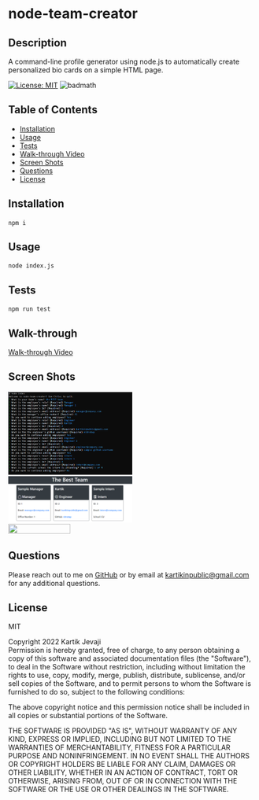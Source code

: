 # node-team-creator

## Description

A command-line profile generator using node.js to automatically create personalized bio cards on a simple HTML page.

[![License: MIT](https://img.shields.io/badge/License-MIT-yellow.svg)](https://opensource.org/licenses/MIT)
![badmath](https://img.shields.io/github/languages/top/nitrotap/node-team-creator)

## Table of Contents

- [Installation](#Installation)
- [Usage](#Usage)
- [Tests](#Tests)
- [Walk-through Video](#Walk-through)
- [Screen Shots](#screen-shots)
- [Questions](#Questions)
- [License](#License)

## Installation

```
npm i
```

## Usage

```
node index.js
```

## Tests

```
npm run test
```

## Walk-through

<a href="https://drive.google.com/file/d/1-KRwuR_gVJh-g8rVL7_zHTXiLEchF8BI/view" target="_blank">Walk-through Video</a>

## Screen Shots

<img src="./assets/images/cli-screen-shot.png" width="50%" height="50%">
<img src="./assets/images/page-screen-shot.png" width="50%" height="50%">
<img src="./assets/images/team-creator-walk-through.gif" width="50%" height="50%">

## Questions

Please reach out to me on [GitHub](https://github.com/nitrotap) or by email at kartikinpublic@gmail.com for any additional questions.

## License

MIT

Copyright 2022 Kartik Jevaji  
Permission is hereby granted, free of charge, to any person obtaining a copy of this software and associated documentation files (the "Software"), to deal in the Software without restriction, including without limitation the rights to use, copy, modify, merge, publish, distribute, sublicense, and/or sell copies of the Software, and to permit persons to whom the Software is furnished to do so, subject to the following conditions:

The above copyright notice and this permission notice shall be included in all copies or substantial portions of the Software.

THE SOFTWARE IS PROVIDED "AS IS", WITHOUT WARRANTY OF ANY KIND, EXPRESS OR IMPLIED, INCLUDING BUT NOT LIMITED TO THE WARRANTIES OF MERCHANTABILITY, FITNESS FOR A PARTICULAR PURPOSE AND NONINFRINGEMENT. IN NO EVENT SHALL THE AUTHORS OR COPYRIGHT HOLDERS BE LIABLE FOR ANY CLAIM, DAMAGES OR OTHER LIABILITY, WHETHER IN AN ACTION OF CONTRACT, TORT OR OTHERWISE, ARISING FROM, OUT OF OR IN CONNECTION WITH THE SOFTWARE OR THE USE OR OTHER DEALINGS IN THE SOFTWARE.
